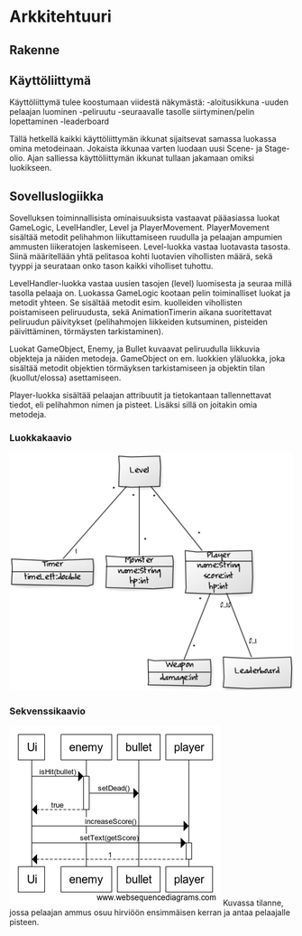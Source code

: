 # Arkkitehtuuri

## Rakenne

## Käyttöliittymä

Käyttöliittymä tulee koostumaan viidestä näkymästä:
-aloitusikkuna
-uuden pelaajan luominen
-peliruutu
-seuraavalle tasolle siirtyminen/pelin lopettaminen
-leaderboard

Tällä hetkellä kaikki käyttöliittymän ikkunat sijaitsevat samassa luokassa omina metodeinaan. Jokaista ikkunaa varten luodaan uusi Scene- ja Stage-olio. Ajan salliessa käyttöliittymän ikkunat tullaan jakamaan omiksi luokikseen.  

## Sovelluslogiikka

Sovelluksen toiminnallisista ominaisuuksista vastaavat pääasiassa luokat GameLogic, LevelHandler, Level ja PlayerMovement. PlayerMovement sisältää metodit pelihahmon liikuttamiseen ruudulla ja pelaajan ampumien ammusten liikeratojen laskemiseen. Level-luokka vastaa luotavasta tasosta. Siinä määritellään yhtä pelitasoa kohti luotavien vihollisten määrä, sekä tyyppi ja seurataan onko tason kaikki viholliset tuhottu.

LevelHandler-luokka vastaa uusien tasojen (level) luomisesta ja seuraa millä tasolla pelaaja on. Luokassa GameLogic kootaan pelin toiminalliset luokat ja metodit yhteen. Se sisältää metodit esim. kuolleiden vihollisten poistamiseen peliruudusta, sekä AnimationTimerin aikana suoritettavat peliruudun päivitykset (pelihahmojen liikkeiden kutsuminen, pisteiden päivittäminen, törmäysten tarkistaminen).

Luokat GameObject, Enemy, ja Bullet kuvaavat peliruudulla liikkuvia objekteja ja näiden metodeja. GameObject on em. luokkien yläluokka, joka sisältää metodit objektien törmäyksen tarkistamiseen ja objektin tilan (kuollut/elossa) asettamiseen.

Player-luokka sisältää pelaajan attribuutit ja tietokantaan tallennettavat tiedot, eli pelihahmon nimen ja pisteet. Lisäksi sillä on joitakin omia metodeja.  


### Luokkakaavio
<img src="https://github.com/chipfrog/ot-harjoitustyo/blob/master/shooter/dokumentaatio/kuvat/luokkakaavio.png">

### Sekvenssikaavio
<img src="https://github.com/chipfrog/ot-harjoitustyo/blob/master/shooter/dokumentaatio/kuvat/sekvenssikaavio.png">
Kuvassa tilanne, jossa pelaajan ammus osuu hirviöön ensimmäisen kerran ja antaa pelaajalle pisteen.
